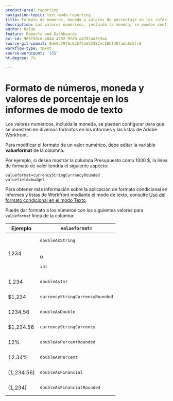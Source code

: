 ```yaml
---
product-area: reporting
navigation-topic: text-mode-reporting
title: Formato de números, moneda y valores de porcentaje en los informes de modo de texto
description: Los valores numéricos, incluida la moneda, se pueden configurar para que se muestren en diversos formatos en los informes y las listas de Adobe Workfront.
author: Nolan
feature: Reports and Dashboards
exl-id: 965f5dcd-4844-4792-9fd0-a47814a325a4
source-git-commit: 8de9c79f6c62b74a652482ec10bf38fada8c5fc8
workflow-type: tm+mt
source-wordcount: '155'
ht-degree: 7%

---
```


# Formato de números, moneda y valores de porcentaje en los informes de modo de texto

<!-- Audited: 2/2024 -->

Los valores numéricos, incluida la moneda, se pueden configurar para que se muestren en diversos formatos en los informes y las listas de Adobe Workfront.

Para modificar el formato de un valor numérico, debe editar la variable **valueformat** de la columna.

Por ejemplo, si desea mostrar la columna Presupuesto como 1000 $, la línea de formato de valor tendría el siguiente aspecto:

```
valueformat=currencyStringCurrencyRounded
valuefield=budget
```

Para obtener más información sobre la aplicación de formato condicional en informes y listas de Workfront mediante el modo de texto, consulte [Uso del formato condicional en el modo Texto](../../../reports-and-dashboards/reports/text-mode/use-conditional-formatting-text-mode.md).

Puede dar formato a los números con los siguientes valores para `valueformat` línea de la columna:

| Ejemplo | `valueformat=` |
|---|---|
| 1234 | <pre>doubleAsString</pre> <br>o <br><pre>int</pre> |
| 1.234 | <pre>doubleAsInt</pre> |
| $1,234 | <pre>currencyStringCurrencyRounded</pre> |
| 1234,56 | <pre>doubleAsDouble</pre> |
| $1,234.56 | <pre>currencyStringCurrency</pre> |
| 12% | <pre>doubleAsPercentRounded</pre> |
| 12.34% | <pre>doubleAsPercent</pre> |
| (1,234.56) | <pre>doubleAsFinancial</pre> |
| (1,234) | <pre>doubleAsFinancialRounded</pre> |

